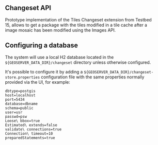 Changeset API
-------------

Prototype implementation of the Tiles Changeset extension from Testbed 15, allows
to get a package with the tiles modified in a tile cache after a image mosaic
has been modified using the Images API.

Configuring a database
----------------------

The system will use a local H2 database located in the ``${GEOSERVER_DATA_DIR}/changeset`` directory unless otherwise configured. 

It's possible to configure it by adding a ``${GEOSERVER_DATA_DIR}/changeset-store.properties``
configuration file with the same properties normally provided via the UI, for example:

```
dbtype=postgis
host=localhost
port=5434
database=dbname
schema=public
user=usr
passwd=psw
Loose\ bbox=true
Estimated\ extends=false
validate\ connections=true
Connection\ timeout=10
preparedStatements=true
```    